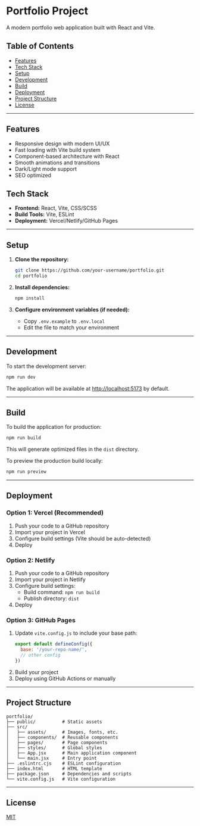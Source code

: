 # Portfolio Project

A modern portfolio web application built with React and Vite.

## Table of Contents

- [Features](#features)
- [Tech Stack](#tech-stack)
- [Setup](#setup)
- [Development](#development)
- [Build](#build)
- [Deployment](#deployment)
- [Project Structure](#project-structure)
- [License](#license)

---

## Features

- Responsive design with modern UI/UX
- Fast loading with Vite build system
- Component-based architecture with React
- Smooth animations and transitions
- Dark/Light mode support
- SEO optimized

## Tech Stack

- **Frontend:** React, Vite, CSS/SCSS
- **Build Tools:** Vite, ESLint
- **Deployment:** Vercel/Netlify/GitHub Pages

---

## Setup

1. **Clone the repository:**
   ```bash
   git clone https://github.com/your-username/portfolio.git
   cd portfolio
   ```

2. **Install dependencies:**
   ```bash
   npm install
   ```

3. **Configure environment variables (if needed):**
   - Copy `.env.example` to `.env.local`
   - Edit the file to match your environment

---

## Development

To start the development server:

```bash
npm run dev
```

The application will be available at [http://localhost:5173](http://localhost:5173) by default.

---

## Build

To build the application for production:

```bash
npm run build
```

This will generate optimized files in the `dist` directory.

To preview the production build locally:

```bash
npm run preview
```

---

## Deployment

### Option 1: Vercel (Recommended)

1. Push your code to a GitHub repository
2. Import your project in Vercel
3. Configure build settings (Vite should be auto-detected)
4. Deploy

### Option 2: Netlify

1. Push your code to a GitHub repository
2. Import your project in Netlify
3. Configure build settings:
   - Build command: `npm run build`
   - Publish directory: `dist`
4. Deploy

### Option 3: GitHub Pages

1. Update `vite.config.js` to include your base path:
   ```js
   export default defineConfig({
     base: '/your-repo-name/',
     // other config
   })
   ```
2. Build your project
3. Deploy using GitHub Actions or manually

---

## Project Structure

```
portfolio/
├── public/          # Static assets
├── src/
│   ├── assets/      # Images, fonts, etc.
│   ├── components/  # Reusable components
│   ├── pages/       # Page components
│   ├── styles/      # Global styles
│   ├── App.jsx      # Main application component
│   └── main.jsx     # Entry point
├── .eslintrc.cjs    # ESLint configuration
├── index.html       # HTML template
├── package.json     # Dependencies and scripts
└── vite.config.js   # Vite configuration
```

---

## License

[MIT](LICENSE)
